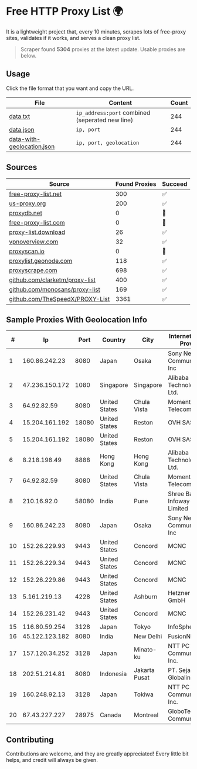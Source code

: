 
# Free HTTP Proxy List 🌍

It is a lightweight project that, every 10 minutes, scrapes lots of free-proxy sites, validates if it works, and serves a clean proxy list.


> Scraper found **5304** proxies at the latest update. Usable proxies are below.

## Usage

Click the file format that you want and copy the URL.


|File|Content|Count|
|----|-------|-----|
|[data.txt](https://raw.githubusercontent.com/themiralay/Proxy-List-World/master/data.txt)|`ip_address:port` combined (seperated new line)|244|
|[data.json](https://raw.githubusercontent.com/themiralay/Proxy-List-World/master/data.json)|`ip, port`|244|
|[data-with-geolocation.json](https://raw.githubusercontent.com/themiralay/Proxy-List-World/master/data-with-geolocation.json)|`ip, port, geolocation`|244|

## Sources

|Source|Found Proxies|Succeed|
|------|-------------|-------|
|[free-proxy-list.net](https://free-proxy-list.net)|300|✅|
|[us-proxy.org](https://www.us-proxy.org)|200|✅|
|[proxydb.net](http://proxydb.net)|0|🚫|
|[free-proxy-list.com](https://free-proxy-list.com/?page=&port=&type%5B%5D=http&type%5B%5D=https&up_time=0&search=Search)|0|🚫|
|[proxy-list.download](https://www.proxy-list.download/HTTP)|26|✅|
|[vpnoverview.com](https://vpnoverview.com/privacy/anonymous-browsing/free-proxy-servers)|32|✅|
|[proxyscan.io](https://www.proxyscan.io)|0|🚫|
|[proxylist.geonode.com](https://proxylist.geonode.com/api/proxy-list?limit=300&page=1&sort_by=lastChecked&sort_type=desc&protocols=http,https)|118|✅|
|[proxyscrape.com](https://api.proxyscrape.com/v2/?request=displayproxies&protocol=http&timeout=10000&country=all&ssl=all&anonymity=all)|698|✅|
|[github.com/clarketm/proxy-list](https://raw.githubusercontent.com/clarketm/proxy-list/master/proxy-list-raw.txt)|400|✅|
|[github.com/monosans/proxy-list](https://raw.githubusercontent.com/monosans/proxy-list/main/proxies/http.txt)|169|✅|
|[github.com/TheSpeedX/PROXY-List](https://raw.githubusercontent.com/TheSpeedX/PROXY-List/master/http.txt)|3361|✅|


## Sample Proxies With Geolocation Info

|#|Ip|Port|Country|City|Internet Service Provider|
|-|--|----|-------|----|-------------------------|
|1|160.86.242.23|8080|Japan|Osaka|Sony Network Communications Inc|
|2|47.236.150.172|1080|Singapore|Singapore|Alibaba (US) Technology Co., Ltd.|
|3|64.92.82.59|8080|United States|Chula Vista|Momentum Telecom, Inc.|
|4|15.204.161.192|18080|United States|Reston|OVH SAS|
|5|15.204.161.192|18080|United States|Reston|OVH SAS|
|6|8.218.198.49|8888|Hong Kong|Hong Kong|Alibaba (US) Technology Co., Ltd.|
|7|64.92.82.59|8080|United States|Chula Vista|Momentum Telecom, Inc.|
|8|210.16.92.0|58080|India|Pune|Shree Balaji Infoway Private Limited|
|9|160.86.242.23|8080|Japan|Osaka|Sony Network Communications Inc|
|10|152.26.229.93|9443|United States|Concord|MCNC|
|11|152.26.229.34|9443|United States|Concord|MCNC|
|12|152.26.229.86|9443|United States|Concord|MCNC|
|13|5.161.219.13|4228|United States|Ashburn|Hetzner Online GmbH|
|14|152.26.231.42|9443|United States|Concord|MCNC|
|15|116.80.59.254|3128|Japan|Tokyo|InfoSphere|
|16|45.122.123.182|8080|India|New Delhi|FusionNet|
|17|157.120.34.252|3128|Japan|Minato-ku|NTT PC Communications, Inc.|
|18|202.51.214.81|8080|Indonesia|Jakarta Pusat|PT. Sejahtera Globalindo|
|19|160.248.92.13|3128|Japan|Tokiwa|NTT PC Communications, Inc.|
|20|67.43.227.227|28975|Canada|Montreal|GloboTech Communications|



## Contributing

Contributions are welcome, and they are greatly appreciated! Every
little bit helps, and credit will always be given.

